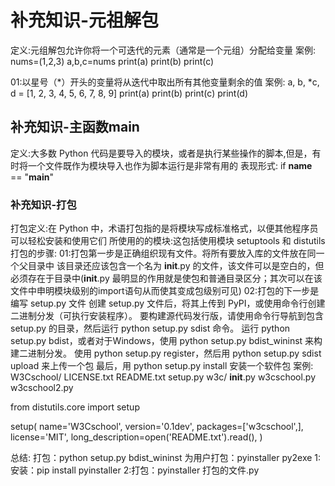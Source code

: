 # 补充知识-元祖解包 #

定义:元组解包允许你将一个可迭代的元素（通常是一个元组）分配给变量
案例:
	nums=(1,2,3)
	a,b,c=nums
	print(a)
	print(b)
 	print(c)


01:以星号（*）开头的变量将从迭代中取出所有其他变量剩余的值
案例:
	a, b, *c, d = [1, 2, 3, 4, 5, 6, 7, 8, 9]
	print(a)
	print(b)
	print(c)
	print(d)


## 补充知识-主函数main ##

定义:大多数 Python 代码是要导入的模块，或者是执行某些操作的脚本,但是，有时将一个文件既作为模块导入也作为脚本运行是非常有用的
表现形式:
		if __name__ == "__main__"


### 补充知识-打包 ###
打包定义:在 Python 中，术语打包指的是将模块写成标准格式，以便其他程序员可以轻松安装和使用它们
所使用的的模块:这包括使用模块 setuptools 和 distutils
打包的步骤:
		01:打包第一步是正确组织现有文件。将所有要放入库的文件放在同一个父目录中
			该目录还应该包含一个名为 __init__.py 的文件，该文件可以是空白的，但必须存在于目录中(__init__.py 最明显的作用就是使包和普通目录区分；其次可以在该文件中申明模块级别的import语句从而使其变成包级别可见)
		02:打包的下一步是编写 setup.py 文件
			创建 setup.py 文件后，将其上传到 PyPI，或使用命令行创建二进制分发（可执行安装程序）。
			要构建源代码发行版，请使用命令行导航到包含 setup.py 的目录，然后运行 python setup.py sdist 命令。
			运行 python setup.py bdist，或者对于Windows，使用 python setup.py bdist_wininst 来构建二进制分发。
			使用 python setup.py register，然后用 python setup.py sdist upload 来上传一个包
			最后，用 python setup.py install 安装一个软件包
案例:
	W3Cschool/
   	LICENSE.txt
   	README.txt
   	setup.py
   	w3c/
      __init__.py
      w3cschool.py
      w3cschool2.py	

from distutils.core import setup

setup(
   name='W3Cschool', 
   version='0.1dev',
   packages=['w3cschool',],
   license='MIT', 
   long_description=open('README.txt').read(),
)

总结:
	打包：python setup.py bdist_wininst
	为用户打包：pyinstaller py2exe
		1:安装：pip install pyinstaller
		2:打包：pyinstaller 打包的文件.py